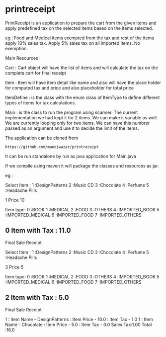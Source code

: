 printreceipt
============

PrintReceipt is an application to prepare the cart from the given items and apply predefined
tax on the selected items based on the items selected.

eg : Food and Medical items exempted from the tax and rest of the items apply 10% sales tax.
	  Apply 5% sales tax on all imported items. No exemption.
	  

Main Resources :

Cart : Cart object will have the list of items and will calculate the tax on the complete cart for final receipt

Item : Item will have item detail like name and also will have the place holder for computed tax and price and also placeholder for total price

ItemDefine : is the class with the enum class of ItemType to define different types of items for tax calculations.

Main : is the class to run the program using scanner. The current implementation we had kept it for 2 items. 
	   We can make it variable as well. We are currently looping only for two items. We can have this numbrer passed as an argument and use it to decide the limit of the items.
	   
	   
The application can be cloned from 

	https://github.com/manojwazar/printreceipt

It can be run standalone by run as java application for Main.java

If we compile using maven it will package the classes and resources as jar.


eg :


 Select Item : 
1 :DesignPatterns
2 :Music CD
3 :Chocolate
4 :Perfume
5 :Headache Pills

1
Price
10

 Item type: 
0 :BOOK
1 :MEDICAL
2 :FOOD
3 :OTHERS
4 :IMPORTED_BOOK
5 :IMPORTED_MEDICAL
6 :IMPORTED_FOOD
7 :IMPORTED_OTHERS

0
Item with Tax : 11.0
------------------------------------------------- 

Final Sale Receipt 


 Select Item : 
1 :DesignPatterns
2 :Music CD
3 :Chocolate
4 :Perfume
5 :Headache Pills

3
Price
5

 Item type: 
0 :BOOK
1 :MEDICAL
2 :FOOD
3 :OTHERS
4 :IMPORTED_BOOK
5 :IMPORTED_MEDICAL
6 :IMPORTED_FOOD
7 :IMPORTED_OTHERS

2
Item with Tax : 5.0
------------------------------------------------- 

Final Sale Receipt 


1 : Item Name - DesignPatterns : Item Price - 10.0 : Item Tax - 1.0
1 : Item Name - Chocolate : Item Price - 5.0 : Item Tax - 0.0
Sales Tax:1.00
Total :16.0

